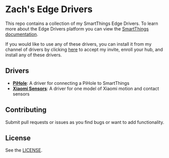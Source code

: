 # Zach's Edge Drivers

This repo contains a collection of my SmartThings Edge Drivers. To learn more about the Edge Drivers platform you can
view the [SmartThings documentation](https://developer-preview.smartthings.com/docs/devices/hub-connected/get-started).

If you would like to use any of these drivers, you can install
it from my channel of drivers by clicking
[here](https://api.smartthings.com/invitation-web/accept?id=68aadc42-709e-4cff-989f-e3bb760c32f8)
to accept my invite, enroll your hub, and install any of these drivers.

## Drivers

* [**PiHole**](pi-hole/README.md): A driver for connecting a PiHole to SmartThings
* [**Xiaomi Sensors**](xiaomi-sensor/README.md): A driver for one model of Xiaomi motion and
  contact sensors

## Contributing

Submit pull requests or issues as you find bugs or want to add functionality.

## License

See the [LICENSE](LICENSE).

